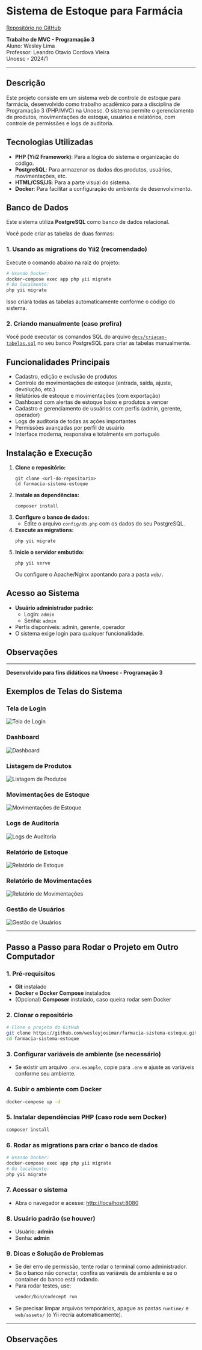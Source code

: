 # Sistema de Estoque para Farmácia

[Repositório no GitHub](https://github.com/wesleyjosimar/farmacia-sistema-estoque.git)

<!--
Comentário feito por um aluno da 5ª fase de Ciência da Computação:
Este projeto é um sistema de controle de estoque para farmácias. Ele foi desenvolvido para ajudar a gerenciar produtos, movimentações de estoque, usuários e auditorias de ações no sistema. O objetivo é facilitar o controle de entrada e saída de produtos, evitando perdas e melhorando a organização.
-->

**Trabalho de MVC - Programação 3**  
Aluno: Wesley Lima  
Professor: Leandro Otavio Cordova Vieira  
Unoesc - 2024/1

---

## Descrição

Este projeto consiste em um sistema web de controle de estoque para farmácia, desenvolvido como trabalho acadêmico para a disciplina de Programação 3 (PHP/MVC) na Unoesc. O sistema permite o gerenciamento de produtos, movimentações de estoque, usuários e relatórios, com controle de permissões e logs de auditoria.

## Tecnologias Utilizadas
<!--
Aqui usamos o framework Yii2 (PHP), que é muito utilizado para criar aplicações web de forma rápida e organizada. Também utilizamos banco de dados relacional (PostgreSQL), HTML, CSS e um pouco de JavaScript para a interface.
-->

- **PHP (Yii2 Framework)**: Para a lógica do sistema e organização do código.
- **PostgreSQL**: Para armazenar os dados dos produtos, usuários, movimentações, etc.
- **HTML/CSS/JS**: Para a parte visual do sistema.
- **Docker**: Para facilitar a configuração do ambiente de desenvolvimento.

## Banco de Dados

Este sistema utiliza **PostgreSQL** como banco de dados relacional.

Você pode criar as tabelas de duas formas:

### 1. Usando as migrations do Yii2 (recomendado)

Execute o comando abaixo na raiz do projeto:

```bash
# Usando Docker:
docker-compose exec app php yii migrate
# Ou localmente:
php yii migrate
```

Isso criará todas as tabelas automaticamente conforme o código do sistema.

### 2. Criando manualmente (caso prefira)

Você pode executar os comandos SQL do arquivo [`docs/criacao-tabelas.sql`](docs/criacao-tabelas.sql) no seu banco PostgreSQL para criar as tabelas manualmente.

## Funcionalidades Principais
<!--
O sistema permite cadastrar produtos, registrar movimentações de estoque (entrada e saída), cadastrar usuários com diferentes permissões e visualizar relatórios. Também existe um log de auditoria para registrar as ações importantes feitas pelos usuários.
-->

- Cadastro, edição e exclusão de produtos
- Controle de movimentações de estoque (entrada, saída, ajuste, devolução, etc.)
- Relatórios de estoque e movimentações (com exportação)
- Dashboard com alertas de estoque baixo e produtos a vencer
- Cadastro e gerenciamento de usuários com perfis (admin, gerente, operador)
- Logs de auditoria de todas as ações importantes
- Permissões avançadas por perfil de usuário
- Interface moderna, responsiva e totalmente em português

## Instalação e Execução

1. **Clone o repositório:**
   ```
   git clone <url-do-repositorio>
   cd farmacia-sistema-estoque
   ```
2. **Instale as dependências:**
   ```
   composer install
   ```
3. **Configure o banco de dados:**
   - Edite o arquivo `config/db.php` com os dados do seu PostgreSQL.
4. **Execute as migrations:**
   ```
   php yii migrate
   ```
5. **Inicie o servidor embutido:**
   ```
   php yii serve
   ```
   Ou configure o Apache/Nginx apontando para a pasta `web/`.

## Acesso ao Sistema
- **Usuário administrador padrão:**
  - Login: `admin`
  - Senha: `admin`
- Perfis disponíveis: admin, gerente, operador
- O sistema exige login para qualquer funcionalidade.

## Observações
<!--
Esse projeto é uma ótima base para aprender sobre desenvolvimento web, MVC, autenticação de usuários e integração com banco de dados. Qualquer dúvida, procure nos arquivos do projeto ou pergunte para o professor!
-->

---

**Desenvolvido para fins didáticos na Unoesc - Programação 3**

## Exemplos de Telas do Sistema

### Tela de Login
![Tela de Login](docs/tela-login.png)

### Dashboard
![Dashboard](docs/dashboard.png)

### Listagem de Produtos
![Listagem de Produtos](docs/produtos.png)

### Movimentações de Estoque
![Movimentações de Estoque](docs/movimentacoes.png)

### Logs de Auditoria
![Logs de Auditoria](docs/logs_auditoria.png)

### Relatório de Estoque
![Relatório de Estoque](docs/relatorio-estoque.png)

### Relatório de Movimentações
![Relatório de Movimentações](docs/relatorio-movimentacoes.png)

### Gestão de Usuários
![Gestão de Usuários](docs/usuarios.png)

---

## Passo a Passo para Rodar o Projeto em Outro Computador

### 1. Pré-requisitos
- **Git** instalado
- **Docker** e **Docker Compose** instalados
- (Opcional) **Composer** instalado, caso queira rodar sem Docker

### 2. Clonar o repositório
```bash
# Clone o projeto do GitHub
git clone https://github.com/wesleyjosimar/farmacia-sistema-estoque.git
cd farmacia-sistema-estoque
```

### 3. Configurar variáveis de ambiente (se necessário)
- Se existir um arquivo `.env.example`, copie para `.env` e ajuste as variáveis conforme seu ambiente.

### 4. Subir o ambiente com Docker
```bash
docker-compose up -d
```

### 5. Instalar dependências PHP (caso rode sem Docker)
```bash
composer install
```

### 6. Rodar as migrations para criar o banco de dados
```bash
# Usando Docker:
docker-compose exec app php yii migrate
# Ou localmente:
php yii migrate
```

### 7. Acessar o sistema
- Abra o navegador e acesse: [http://localhost:8080](http://localhost:8080)

### 8. Usuário padrão (se houver)
- Usuário: **admin**
- Senha: **admin**

### 9. Dicas e Solução de Problemas
- Se der erro de permissão, tente rodar o terminal como administrador.
- Se o banco não conectar, confira as variáveis de ambiente e se o container do banco está rodando.
- Para rodar testes, use:
  ```bash
  vendor/bin/codecept run
  ```
- Se precisar limpar arquivos temporários, apague as pastas `runtime/` e `web/assets/` (o Yii recria automaticamente).

---

## Observações
<!--
Esse projeto é uma ótima base para aprender sobre desenvolvimento web, MVC, autenticação de usuários e integração com banco de dados. Qualquer dúvida, procure nos arquivos do projeto ou pergunte para o professor!
-->
